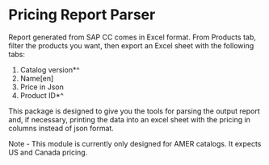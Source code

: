 # Pricing Report Parser

Report generated from SAP CC comes in Excel format. From Products tab, filter the products you want, then export an Excel sheet with the following tabs:

1. Catalog version*^
2. Name[en]
3. Price in Json
4. Product ID*^

This package is designed to give you the tools for parsing the output report and, if necessary, printing the data into an excel sheet with the pricing in columns instead of json format.

Note - This module is currently only designed for AMER catalogs. It expects US and Canada pricing.
    